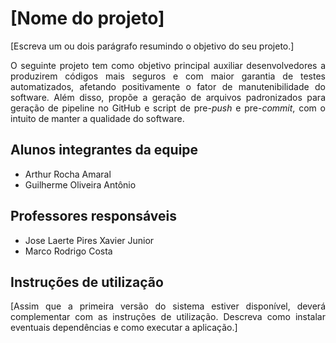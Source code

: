# [Nome do projeto]

[Escreva um ou dois  parágrafo resumindo o objetivo do seu projeto.]

<span style=" text-align: justify; ">

O seguinte projeto tem como objetivo principal auxiliar desenvolvedores a produzirem códigos mais seguros e com maior garantia de testes automatizados, afetando positivamente o fator de manutenibilidade do software. Além disso, propõe a geração de arquivos padronizados para geração de pipeline no GitHub e script de pre-*push* e pre-*commit*, com o intuito de manter a qualidade do software.

<span>

## Alunos integrantes da equipe

* Arthur Rocha Amaral
* Guilherme Oliveira Antônio

## Professores responsáveis

* Jose Laerte Pires Xavier Junior
* Marco Rodrigo Costa

## Instruções de utilização

[Assim que a primeira versão do sistema estiver disponível, deverá complementar com as instruções de utilização. Descreva como instalar eventuais dependências e como executar a aplicação.]
